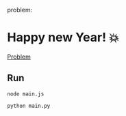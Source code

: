 problem:

# Happy new Year! 💥

<a href="https://codeforces.com/group/MWSDmqGsZm/contest/223339/problem/D"> Problem</a>

## Run

```
node main.js
```

```
python main.py
```
